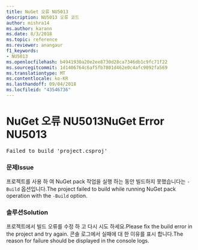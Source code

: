 ```yaml
---
title: NuGet 오류 NU5013
description: NU5013 오류 코드
author: mishra14
ms.author: karann
ms.date: 8/3/2018
ms.topic: reference
ms.reviewer: anangaur
f1_keywords:
- NU5013
ms.openlocfilehash: b4941930a20e2ee8730d28ca7346db1c9fc71f22
ms.sourcegitcommit: 1d1406764c6af5fb7801d462e0c4afc9092fa569
ms.translationtype: MT
ms.contentlocale: ko-KR
ms.lasthandoff: 09/04/2018
ms.locfileid: "43546736"
---
```

# <a name="nuget-error-nu5013"></a><span data-ttu-id="935e0-103">NuGet 오류 NU5013</span><span class="sxs-lookup"><span data-stu-id="935e0-103">NuGet Error NU5013</span></span>
<pre>Failed to build 'project.csproj'</pre>

### <a name="issue"></a><span data-ttu-id="935e0-104">문제</span><span class="sxs-lookup"><span data-stu-id="935e0-104">Issue</span></span>

<span data-ttu-id="935e0-105">프로젝트를 사용 하 여 NuGet pack 작업을 실행 하는 동안 빌드하지 못했습니다는 `-Build` 옵션입니다.</span><span class="sxs-lookup"><span data-stu-id="935e0-105">The project failed to build while running NuGet pack operation with the `-Build` option.</span></span>


### <a name="solution"></a><span data-ttu-id="935e0-106">솔루션</span><span class="sxs-lookup"><span data-stu-id="935e0-106">Solution</span></span>

<span data-ttu-id="935e0-107">프로젝트에서 빌드 오류를 수정 하 고 다시 시도 하세요.</span><span class="sxs-lookup"><span data-stu-id="935e0-107">Please fix the build error in the project and try again.</span></span> <span data-ttu-id="935e0-108">콘솔 로그에서 실패에 대 한 이유를 표시 합니다.</span><span class="sxs-lookup"><span data-stu-id="935e0-108">The reason for failure should be displayed in the console logs.</span></span>

